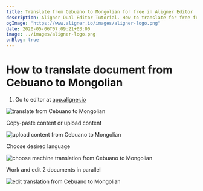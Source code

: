 ```yaml
---
title: Translate from Cebuano to Mongolian for free in Aligner Editor
description: Aligner Dual Editor Tutorial. How to translate for free from Cebuano to Mongolian. Aligner is multilingual document management platform. 
ogImage: "https://www.aligner.io/images/aligner-logo.png"
date: 2020-05-06T07:09:21+03:00
image: ../images/aligner-logo.png
onBlog: true
---
```


# How to translate document from Cebuano to Mongolian

1. Go to editor at [app.aligner.io](https://app.aligner.io "Aligner App web page")

![translate from Cebuano to Mongolian](../aligner-blank-editor.png "translate from Cebuano to Mongolian")

Copy-paste content or upload content

![upload content from Cebuano to Mongolian](../aligner-uploaded-document.png "upload content from Cebuano to Mongolian")

Choose desired language

![choose machine translation from Cebuano to Mongolian](../aligner-language-dropdown.png "choose machine translation from Cebuano to Mongolian")

Work and edit 2 documents in parallel

![edit translation from Cebuano to Mongolian](../aligner-double-sitded-editor.png "edit translation from Cebuano to Mongolian")

